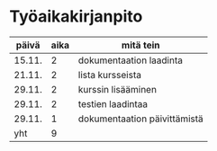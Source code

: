 # Työaikakirjanpito

| päivä | aika | mitä tein |
| --- | --- | --- |
| 15.11. | 2 | dokumentaation laadinta |
| 21.11. | 2 | lista kursseista |
| 29.11. | 2 | kurssin lisääminen |
| 29.11. | 2 | testien laadintaa |
| 29.11. | 1 | dokumentaation päivittämistä |
| yht | 9 | |
